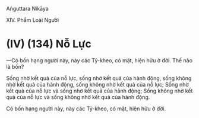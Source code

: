 Aṅguttara Nikāya

XIV. Phẩm Loài Người

# (IV) (134) Nỗ Lực

—Có bốn hạng người này, này các Tỷ-kheo, có mặt, hiện hữu ở đời. Thế nào là bốn?

Sống nhờ kết quả của nỗ lực, sống nhờ kết quả của hành động, sống không nhờ kết quả của hành động, sống không nhờ kết quả của nỗ lực; Sống nhờ kết quả của nỗ lực và sống nhờ kết quả của hành động; Sống không nhờ kết quả của nỗ lực và sống không nhờ kết quả của hành động.

Có bốn hạng người này, này các Tỷ-kheo, có mặt, hiện hữu ở đời.

